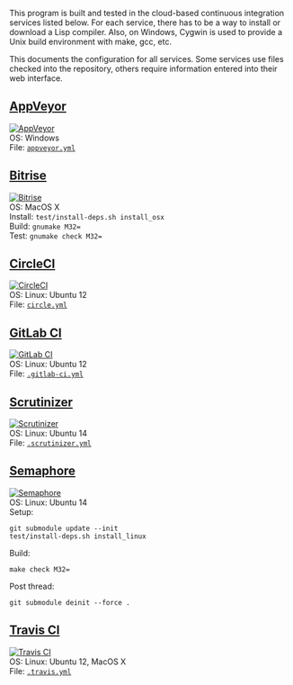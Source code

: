 This program is built and tested in the cloud-based continuous
integration services listed below.  For each service, there has to be
a way to install or download a Lisp compiler.  Also, on Windows,
Cygwin is used to provide a Unix build environment with make, gcc,
etc.

This documents the configuration for all services.  Some services use
files checked into the repository, others require information entered
into their web interface.

## [AppVeyor](http://appveyor.com/)
[![AppVeyor](https://ci.appveyor.com/api/projects/status/r8wuvf0n0obp3n14)](https://ci.appveyor.com/project/larsbrinkhoff/lbforth/history)  
OS: Windows  
File: [`appveyor.yml`](https://github.com/larsbrinkhoff/lbForth/blob/master/appveyor.yml)

## [Bitrise](http://bitrise.io/)
[![Bitrise](https://www.bitrise.io/app/663938c8cb3bee14.svg?token=34FFBj3CLaI1yWXqou5JEg&branch=master)](https://www.bitrise.io/app/663938c8cb3bee14)  
OS: MacOS X  
Install: `test/install-deps.sh install_osx`  
Build: `gnumake M32=`  
Test: `gnumake check M32=`

## [CircleCI](http://circleci.com/)
[![CircleCI](https://circleci.com/gh/larsbrinkhoff/lbForth.svg?style=svg)](https://circleci.com/gh/larsbrinkhoff/lbForth)  
OS: Linux: Ubuntu 12  
File: [`circle.yml`](https://github.com/larsbrinkhoff/lbForth/blob/master/circle.yml)

## [GitLab CI](http://gitlab.com/)
[![GitLab CI](https://gitlab.com/larsbrinkhoff/lbForth/badges/master/build.svg)](https://gitlab.com/larsbrinkhoff/lbForth/commits/master)  
OS: Linux: Ubuntu 12  
File: [`.gitlab-ci.yml`](https://github.com/larsbrinkhoff/lbForth/blob/master/.gitlab-ci.yml)

## [Scrutinizer](http://scrutinizer-ci.com/)
[![Scrutinizer](https://scrutinizer-ci.com/g/larsbrinkhoff/lbForth/badges/build.png)](https://scrutinizer-ci.com/g/larsbrinkhoff/lbForth/)  
OS: Linux: Ubuntu 14  
File: [`.scrutinizer.yml`](https://github.com/larsbrinkhoff/lbForth/blob/master/.scrutinizer.yml)

## [Semaphore](http://semaphoreci.com/)
[![Semaphore](https://semaphoreci.com/api/v1/projects/726d1f9e-ae3a-4ef6-b109-39b2eeef14b1/531496/badge.svg)](https://semaphoreci.com/larsbrinkhoff/lbforth)  
OS: Linux: Ubuntu 14  
Setup:

    git submodule update --init
    test/install-deps.sh install_linux

Build:

    make check M32=

Post thread:

    git submodule deinit --force .

## [Travis CI](http://travis-ci.org/)
[![Travis CI](https://travis-ci.org/larsbrinkhoff/lbForth.svg?branch=master)](https://travis-ci.org/larsbrinkhoff/lbForth)  
OS: Linux: Ubuntu 12, MacOS X  
File: [`.travis.yml`](https://github.com/larsbrinkhoff/lbForth/blob/master/.travis.yml)

